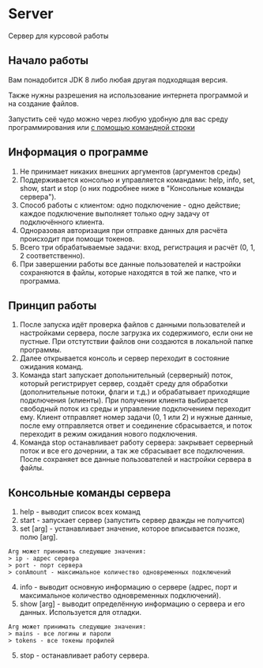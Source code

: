 # Server
Сервер для курсовой работы

## Начало работы

Вам понадобится JDK 8 либо любая другая подходящая версия.

Также нужны разрешения на использование интернета программой и на создание файлов.

Запустить сеё чудо можно через любую удобную для вас среду программирования или [с помощью командной строки](https://habr.com/ru/post/125210/)

## Информация о программе
1. Не принимает никаких внешних аргументов (аргументов среды)
2. Поддерживается консолью и управляется командами: help, info, set, show, start и stop (о них подробнее ниже в "Консольные команды сервера").
3. Способ работы с клиентом: одно подключение - одно действие; каждое подключение выполняет только одну задачу от подключённого клиента.
4. Одноразовая авторизация при отправке данных для расчёта происходит при помощи токенов.
5. Всего три обрабатываемые задачи: вход, регистрация и расчёт (0, 1, 2 соответственно).
6. При завершении работы все данные пользователей и настройки сохраняются в файлы, которые находятся в той же папке, что и программа.

## Принцип работы
1. После запуска идёт проверка файлов с данными пользователей и настройками сервера, после загрузка их содержимого, если они не пустные. При отстутствии файлов они создаются в локальной папке программы.
2. Далее открывается консоль и сервер переходит в состояние ожидания команд.
3. Команда start запускает допольнительный (серверный) поток, который регистрирует сервер, создаёт 
среду для обработки (дополнительные потоки, флаги и т.д.) и обрабатывает приходящие подключения (клиенты). 
При получении клиента выбирается свободный поток из среды и управление подключением переходит ему. 
Клиент отправляет номер задачи (0, 1 или 2) и нужные данные, после ему отправляется ответ и соединение сбрасывается, 
и поток переходит в режим ожидания нового подключения.
4. Команда stop останавливает работу сервера: закрывает серверный поток и все его дочернии, а так же сбрасывает все подключения.
После сохраняет все данные пользователей и настройки сервера в файлы.

## Консольные команды сервера
1. help - выводит список всех команд
2. start - запускает сервер (запустить сервер дважды не получится)
3. set [arg] - устанавливает значение, которое вписывается позже, полю [arg].
```
Arg может принимать следующие значения:
> ip - адрес сервера
> port - порт сервера
> conAmount - максимальное количество одновременных подключений
```
4. info - выводит основную информацию о сервере (адрес, порт и максимальное количество одновременных подключений).
5. show [arg] - выводит определённую информацию о сервера и его данных. Используется для отладки.
```
Arg может принимать следующие значения:
> mains - все логины и пароли
> tokens - все токены профилей
```
5. stop - останавливает работу сервера.
